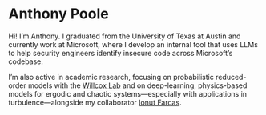 # Anthony Poole

Hi! I’m Anthony. I graduated from the University of Texas at Austin and currently work at Microsoft, where I develop an internal tool that uses LLMs to help security engineers identify insecure code across Microsoft’s codebase.

I’m also active in academic research, focusing on probabilistic reduced-order models with the [Willcox Lab](https://kiwi.oden.utexas.edu) and on deep-learning, physics-based models for ergodic and chaotic systems—especially with applications in turbulence—alongside my collaborator [Ionut Farcas](https://math.vt.edu/people/faculty/farcas-ionut-gabriel.html).
